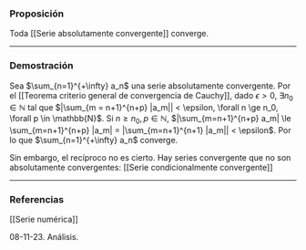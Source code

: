 ### Proposición

Toda [[Serie absolutamente convergente]] converge.

---
### Demostración

Sea $\sum_{n=1}^{+\infty} a_n$ una serie absolutamente convergente. Por el [[Teorema criterio general de convergencia de Cauchy]], dado $\epsilon > 0$, $\exists n_0 \in \mathbb{N}$ tal que $|\sum_{m = n+1}^{n+p} |a_m||  < \epsilon, \forall n \ge n_0, \forall p \in \mathbb{N}$. Si $n \ge n_0, p \in \mathbb{N}$, $|\sum_{m=n+1}^{n+p} a_m| \le \sum_{m=n+1}^{n+p} |a_m| = |\sum_{m=n+1}^{n+1} |a_m|| < \epsilon$. Por lo que $\sum_{n=1}^{+\infty} a_n$ converge.

Sin embargo, el recíproco no es cierto. Hay series convergente que no son absolutamente convergentes: [[Serie condicionalmente convergente]]

---
### Referencias

[[Serie numérica]]

08-11-23. Análisis.